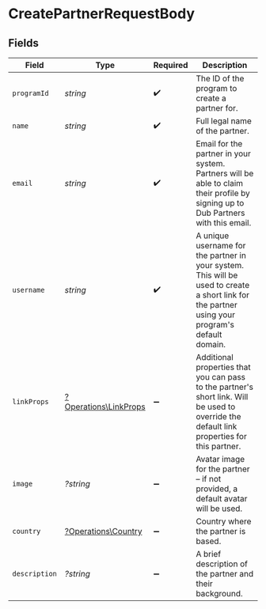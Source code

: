 # CreatePartnerRequestBody


## Fields

| Field                                                                                                                                           | Type                                                                                                                                            | Required                                                                                                                                        | Description                                                                                                                                     |
| ----------------------------------------------------------------------------------------------------------------------------------------------- | ----------------------------------------------------------------------------------------------------------------------------------------------- | ----------------------------------------------------------------------------------------------------------------------------------------------- | ----------------------------------------------------------------------------------------------------------------------------------------------- |
| `programId`                                                                                                                                     | *string*                                                                                                                                        | :heavy_check_mark:                                                                                                                              | The ID of the program to create a partner for.                                                                                                  |
| `name`                                                                                                                                          | *string*                                                                                                                                        | :heavy_check_mark:                                                                                                                              | Full legal name of the partner.                                                                                                                 |
| `email`                                                                                                                                         | *string*                                                                                                                                        | :heavy_check_mark:                                                                                                                              | Email for the partner in your system. Partners will be able to claim their profile by signing up to Dub Partners with this email.               |
| `username`                                                                                                                                      | *string*                                                                                                                                        | :heavy_check_mark:                                                                                                                              | A unique username for the partner in your system. This will be used to create a short link for the partner using your program's default domain. |
| `linkProps`                                                                                                                                     | [?Operations\LinkProps](../../Models/Operations/LinkProps.md)                                                                                   | :heavy_minus_sign:                                                                                                                              | Additional properties that you can pass to the partner's short link. Will be used to override the default link properties for this partner.     |
| `image`                                                                                                                                         | *?string*                                                                                                                                       | :heavy_minus_sign:                                                                                                                              | Avatar image for the partner – if not provided, a default avatar will be used.                                                                  |
| `country`                                                                                                                                       | [?Operations\Country](../../Models/Operations/Country.md)                                                                                       | :heavy_minus_sign:                                                                                                                              | Country where the partner is based.                                                                                                             |
| `description`                                                                                                                                   | *?string*                                                                                                                                       | :heavy_minus_sign:                                                                                                                              | A brief description of the partner and their background.                                                                                        |